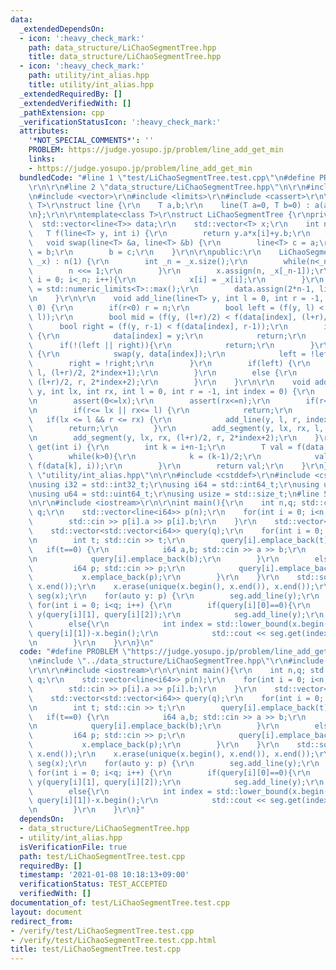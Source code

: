 ```yaml
---
data:
  _extendedDependsOn:
  - icon: ':heavy_check_mark:'
    path: data_structure/LiChaoSegmentTree.hpp
    title: data_structure/LiChaoSegmentTree.hpp
  - icon: ':heavy_check_mark:'
    path: utility/int_alias.hpp
    title: utility/int_alias.hpp
  _extendedRequiredBy: []
  _extendedVerifiedWith: []
  _pathExtension: cpp
  _verificationStatusIcon: ':heavy_check_mark:'
  attributes:
    '*NOT_SPECIAL_COMMENTS*': ''
    PROBLEM: https://judge.yosupo.jp/problem/line_add_get_min
    links:
    - https://judge.yosupo.jp/problem/line_add_get_min
  bundledCode: "#line 1 \"test/LiChaoSegmentTree.test.cpp\"\n#define PROBLEM \"https://judge.yosupo.jp/problem/line_add_get_min\"\
    \r\n\r\n#line 2 \"data_structure/LiChaoSegmentTree.hpp\"\n\r\n#include <algorithm>\r\
    \n#include <vector>\r\n#include <limits>\r\n#include <cassert>\r\n\r\ntemplate<class\
    \ T>\r\nstruct line {\r\n    T a,b;\r\n    line(T a=0, T b=0) : a(a), b(b) { }\r\
    \n};\r\n\r\ntemplate<class T>\r\nstruct LiChaoSegmentTree {\r\nprivate:\r\n  \
    \  std::vector<line<T>> data;\r\n    std::vector<T> x;\r\n    int n;\r\n\r\n \
    \   T f(line<T> y, int i) {\r\n        return y.a*x[i]+y.b;\r\n    }\r\n\r\n \
    \   void swap(line<T> &a, line<T> &b) {\r\n        line<T> c = a;\r\n        a\
    \ = b;\r\n        b = c;\r\n    }\r\n\r\npublic:\r\n    LiChaoSegmentTree(std::vector<T>\
    \ _x) : n(1) {\r\n        int _n = _x.size();\r\n        while(n<_n){\r\n    \
    \        n <<= 1;\r\n        }\r\n        x.assign(n, _x[_n-1]);\r\n        for(int\
    \ i = 0; i<_n; i++){\r\n            x[i] = _x[i];\r\n        }\r\n        T tmax\
    \ = std::numeric_limits<T>::max();\r\n        data.assign(2*n-1, line<T>(0, tmax));\r\
    \n    }\r\n\r\n    void add_line(line<T> y, int l = 0, int r = -1, int index =\
    \ 0) {\r\n        if(r<0) r = n;\r\n        bool left = (f(y, l) < f(data[index],\
    \ l));\r\n        bool mid = (f(y, (l+r)/2) < f(data[index], (l+r)/2));\r\n  \
    \      bool right = (f(y, r-1) < f(data[index], r-1));\r\n        if(left && right)\
    \ {\r\n            data[index] = y;\r\n            return;\r\n        }\r\n  \
    \      if(!(left || right)){\r\n            return;\r\n        }\r\n        if(mid)\
    \ {\r\n            swap(y, data[index]);\r\n            left = !left;\r\n    \
    \        right = !right;\r\n        }\r\n        if(left) {\r\n            add_line(y,\
    \ l, (l+r)/2, 2*index+1);\r\n        }\r\n        else {\r\n            add_line(y,\
    \ (l+r)/2, r, 2*index+2);\r\n        }\r\n    }\r\n\r\n    void add_segment(line<T>\
    \ y, int lx, int rx, int l = 0, int r = -1, int index = 0) {\r\n        assert(lx<=rx);\r\
    \n        assert(0<=lx);\r\n        assert(rx<=n);\r\n        if(r<0) r = n;\r\
    \n        if(r<= lx || rx<= l) {\r\n            return;\r\n        }\r\n     \
    \   if(lx <= l && r <= rx) {\r\n            add_line(y, l, r, index);\r\n    \
    \        return;\r\n        }\r\n        add_segment(y, lx, rx, l, (l+r)/2, 2*index+1);\r\
    \n        add_segment(y, lx, rx, (l+r)/2, r, 2*index+2);\r\n    }\r\n\r\n    T\
    \ get(int i) {\r\n        int k = i+n-1;\r\n        T val = f(data[k], i);\r\n\
    \        while(k>0){\r\n            k = (k-1)/2;\r\n            val = std::min(val,\
    \ f(data[k], i));\r\n        }\r\n        return val;\r\n    }\r\n};\n#line 2\
    \ \"utility/int_alias.hpp\"\n\r\n#include <cstddef>\r\n#include <cstdint>\r\n\r\
    \nusing i32 = std::int32_t;\r\nusing i64 = std::int64_t;\r\nusing u32 = std::uint32_t;\r\
    \nusing u64 = std::uint64_t;\r\nusing usize = std::size_t;\n#line 5 \"test/LiChaoSegmentTree.test.cpp\"\
    \n\r\n#include <iostream>\r\n\r\nint main(){\r\n    int n,q; std::cin >> n >>\
    \ q;\r\n    std::vector<line<i64>> p(n);\r\n    for(int i = 0; i<n; i++) {\r\n\
    \        std::cin >> p[i].a >> p[i].b;\r\n    }\r\n    std::vector<i64> x;\r\n\
    \    std::vector<std::vector<i64>> query(q);\r\n    for(int i = 0; i<q; i++) {\r\
    \n        int t; std::cin >> t;\r\n        query[i].emplace_back(t);\r\n     \
    \   if(t==0) {\r\n            i64 a,b; std::cin >> a >> b;\r\n            query[i].emplace_back(a);\r\
    \n            query[i].emplace_back(b);\r\n        }\r\n        else {\r\n   \
    \         i64 p; std::cin >> p;\r\n            query[i].emplace_back(p);\r\n \
    \           x.emplace_back(p);\r\n        }\r\n    }\r\n    std::sort(x.begin(),\
    \ x.end());\r\n    x.erase(unique(x.begin(), x.end()), x.end());\r\n    LiChaoSegmentTree<i64>\
    \ seg(x);\r\n    for(auto y: p) {\r\n        seg.add_line(y);\r\n    }\r\n   \
    \ for(int i = 0; i<q; i++) {\r\n        if(query[i][0]==0){\r\n            line<i64>\
    \ y(query[i][1], query[i][2]);\r\n            seg.add_line(y);\r\n        }\r\n\
    \        else{\r\n            int index = std::lower_bound(x.begin(), x.end(),\
    \ query[i][1])-x.begin();\r\n            std::cout << seg.get(index) << std::endl;\r\
    \n        }\r\n    }\r\n}\n"
  code: "#define PROBLEM \"https://judge.yosupo.jp/problem/line_add_get_min\"\r\n\r\
    \n#include \"../data_structure/LiChaoSegmentTree.hpp\"\r\n#include \"../utility/int_alias.hpp\"\
    \r\n\r\n#include <iostream>\r\n\r\nint main(){\r\n    int n,q; std::cin >> n >>\
    \ q;\r\n    std::vector<line<i64>> p(n);\r\n    for(int i = 0; i<n; i++) {\r\n\
    \        std::cin >> p[i].a >> p[i].b;\r\n    }\r\n    std::vector<i64> x;\r\n\
    \    std::vector<std::vector<i64>> query(q);\r\n    for(int i = 0; i<q; i++) {\r\
    \n        int t; std::cin >> t;\r\n        query[i].emplace_back(t);\r\n     \
    \   if(t==0) {\r\n            i64 a,b; std::cin >> a >> b;\r\n            query[i].emplace_back(a);\r\
    \n            query[i].emplace_back(b);\r\n        }\r\n        else {\r\n   \
    \         i64 p; std::cin >> p;\r\n            query[i].emplace_back(p);\r\n \
    \           x.emplace_back(p);\r\n        }\r\n    }\r\n    std::sort(x.begin(),\
    \ x.end());\r\n    x.erase(unique(x.begin(), x.end()), x.end());\r\n    LiChaoSegmentTree<i64>\
    \ seg(x);\r\n    for(auto y: p) {\r\n        seg.add_line(y);\r\n    }\r\n   \
    \ for(int i = 0; i<q; i++) {\r\n        if(query[i][0]==0){\r\n            line<i64>\
    \ y(query[i][1], query[i][2]);\r\n            seg.add_line(y);\r\n        }\r\n\
    \        else{\r\n            int index = std::lower_bound(x.begin(), x.end(),\
    \ query[i][1])-x.begin();\r\n            std::cout << seg.get(index) << std::endl;\r\
    \n        }\r\n    }\r\n}"
  dependsOn:
  - data_structure/LiChaoSegmentTree.hpp
  - utility/int_alias.hpp
  isVerificationFile: true
  path: test/LiChaoSegmentTree.test.cpp
  requiredBy: []
  timestamp: '2021-01-08 10:18:13+09:00'
  verificationStatus: TEST_ACCEPTED
  verifiedWith: []
documentation_of: test/LiChaoSegmentTree.test.cpp
layout: document
redirect_from:
- /verify/test/LiChaoSegmentTree.test.cpp
- /verify/test/LiChaoSegmentTree.test.cpp.html
title: test/LiChaoSegmentTree.test.cpp
---
```

